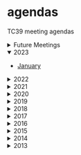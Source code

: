 agendas
=======

TC39 meeting agendas

<details>
<summary>Future Meetings</summary>

| Confirmed | Future Dates             | Location            | Host                 |
|-----------|--------------------------|---------------------|----------------------|
|  ✔        | 2023-03-21 to 2023-03-23 | Seattle, US         | F5                   |
|           | 2023-05-15 to 2023-05-18 | _Remote: "Chicago"_ |                      |
|           | 2023-07-11 to 2023-07-13 | Bergen, Norway      | University of Bergen |
|           | 2023-09-26 to 2023-09-28 | Tokyo, Japan        | Bloomberg            |
|           | 2023-11-27 to 2023-11-30 | _Remote: "SF"_      |                      |
</details>
<!-- AGENDA_LIST:START (TC39) -->
<details open>
<summary>2023</summary>

- [January](./2023/01.md)
</details>

<details>
<summary>2022</summary>

- [November](./2022/11.md)
- [September](./2022/09.md)
- [July](./2022/07.md)
- [June](./2022/06.md)
- [March](./2022/03.md)
- [January](./2022/01.md)
</details>

<details>
<summary>2021</summary>

- [December](./2021/12.md)
- [October](./2021/10.md)
- [August](./2021/08.md)
- [July](./2021/07.md)
- [May](./2021/05.md)
- [April](./2021/04.md)
- [March](./2021/03.md)
- [January](./2021/01.md)
</details>

<details>
<summary>2020</summary>

- [November](./2020/11.md)
- [September](./2020/09.md)
- [July](./2020/07.md)
- [June](./2020/06.md)
- [March](./2020/03.md)
- [February](./2020/02.md)
</details>

<details>
<summary>2019</summary>

- [December](./2019/12.md)
- [October](./2019/10.md)
- [July](./2019/07.md)
- [June](./2019/06.md)
- [March](./2019/03.md)
- [January](./2019/01.md)
</details>

<details>
<summary>2018</summary>

- [November](./2018/11.md)
- [September](./2018/09.md)
- [July](./2018/07.md)
- [May](./2018/05.md)
- [March](./2018/03.md)
- [January](./2018/01.md)
</details>

<details>
<summary>2017</summary>

- [November](./2017/11.md)
- [September](./2017/09.md)
- [July](./2017/07.md)
- [May](./2017/05.md)
- [March](./2017/03.md)
- [January](./2017/01.md)
</details>

<details>
<summary>2016</summary>

- [November](./2016/11.md)
- [September](./2016/09.md)
- [July](./2016/07.md)
- [May](./2016/05.md)
- [March](./2016/03.md)
- [January](./2016/01.md)
</details>

<details>
<summary>2015</summary>

- [November](./2015/11.md)
- [September](./2015/09.md)
- [July](./2015/07.md)
- [May](./2015/05.md)
- [March](./2015/03.md)
- [January](./2015/01.md)
</details>

<details>
<summary>2014</summary>

- [November](./2014/11.md)
- [September](./2014/09.md)
- [July](./2014/07.md)
- [June](./2014/06.md)
- [April](./2014/04.md)
- [January](./2014/01.md)
</details>

<details>
<summary>2013</summary>

- [November](./2013/11.md)
- [September](./2013/09.md)
- [July](./2013/07.md)
- [May](./2013/05.md)
</details>
<!-- AGENDA_LIST:END -->
